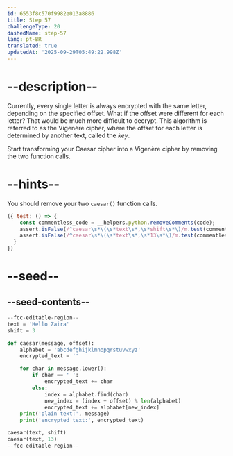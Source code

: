 ```yaml
---
id: 6553f8c570f9982e013a8886
title: Step 57
challengeType: 20
dashedName: step-57
lang: pt-BR
translated: true
updatedAt: '2025-09-29T05:49:22.998Z'
---
```


# --description--

Currently, every single letter is always encrypted with the same letter, depending on the specified offset. What if the offset were different for each letter? That would be much more difficult to decrypt. This algorithm is referred to as the Vigenère cipher, where the offset for each letter is determined by another text, called the *key*.

Start transforming your Caesar cipher into a Vigenère cipher by removing the two function calls.

# --hints--

You should remove your two `caesar()` function calls.

```js
({ test: () => {
    const commentless_code = __helpers.python.removeComments(code);
    assert.isFalse(/^caesar\s*\(\s*text\s*,\s*shift\s*\)/m.test(commentless_code))
    assert.isFalse(/^caesar\s*\(\s*text\s*,\s*13\s*\)/m.test(commentless_code))
  }
})
```

# --seed--

## --seed-contents--

```py
--fcc-editable-region--
text = 'Hello Zaira'
shift = 3

def caesar(message, offset):
    alphabet = 'abcdefghijklmnopqrstuvwxyz'
    encrypted_text = ''

    for char in message.lower():
        if char == ' ':
            encrypted_text += char
        else:
            index = alphabet.find(char)
            new_index = (index + offset) % len(alphabet)
            encrypted_text += alphabet[new_index]
    print('plain text:', message)
    print('encrypted text:', encrypted_text)

caesar(text, shift)
caesar(text, 13)
--fcc-editable-region--
```
